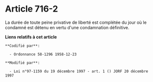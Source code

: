 # Article 716-2

La durée de toute peine privative de liberté est complétée du jour où le condamné est détenu en vertu d'une condamnation
définitive.

**Liens relatifs à cet article**

	**Codifié par**:

	  - Ordonnance 58-1296 1958-12-23

	**Modifié par**:

	  - Loi n°97-1159 du 19 décembre 1997 - art. 1 () JORF 20 décembre 1997
